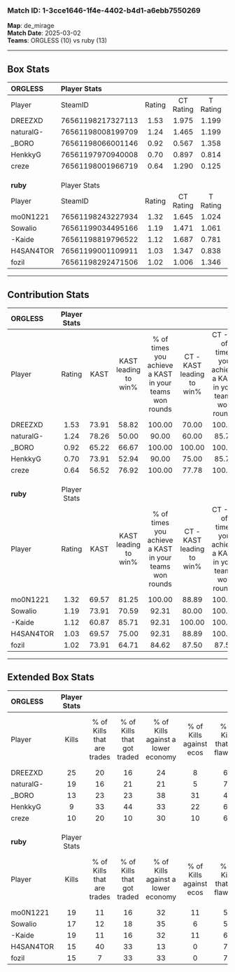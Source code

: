 ### Match ID: 1-3cce1646-1f4e-4402-b4d1-a6ebb7550269  
**Map**: de_mirage  
**Match Date**: 2025-03-02  
**Teams**: ORGLESS (10) vs ruby (13)  

---  

## Box Stats  

| **ORGLESS** | Player Stats      |        |           |          |       |       |       |         |        |      |     |
| :- | :- | :-: | :-: | :-: | :-: | :-: | :-: | :-: | :-: | :-: | :-: |
| Player      | SteamID           | Rating | CT Rating | T Rating | KAST  |  ADR  | Kills | Assists | Deaths | K/D  | HS% |
| DREEZXD     | 76561198217327113 |  1.53  |   1.975   |  1.199   | 73.91 | 105.1 |  25   |    1    |   15   | 1.67 | 64  |
| naturalG-   | 76561198008199709 |  1.24  |   1.465   |  1.199   | 78.26 | 83.1  |  19   |    6    |   17   | 1.12 | 42  |
| _BORO       | 76561198066001146 |  0.92  |   0.567   |  1.358   | 65.22 | 86.8  |  13   |    8    |   18   | 0.72 | 38  |
| HenkkyG     | 76561197970940008 |  0.70  |   0.897   |  0.814   | 73.91 | 48.7  |   9   |    4    |   18   | 0.50 | 55  |
| creze       | 76561198001966719 |  0.64  |   1.290   |  0.125   | 56.52 | 53.4  |  10   |    3    |   17   | 0.59 | 90  |
|             |                   |        |           |          |       |       |       |         |        |      |     |
|             |                   |        |           |          |       |       |       |         |        |      |     |
|             |                   |        |           |          |       |       |       |         |        |      |     |
| **ruby**    | Player Stats      |        |           |          |       |       |       |         |        |      |     |
| Player      | SteamID           | Rating | CT Rating | T Rating | KAST  |  ADR  | Kills | Assists | Deaths | K/D  | HS% |
| mo0N1221    | 76561198243227934 |  1.32  |   1.645   |  1.024   | 69.57 | 87.4  |  19   |    8    |   12   | 1.58 | 15  |
| Sowalio     | 76561199034495166 |  1.19  |   1.471   |  1.061   | 73.91 | 69.7  |  17   |    6    |   13   | 1.31 | 64  |
| -Kaide      | 76561198819796522 |  1.12  |   1.687   |  0.781   | 60.87 | 92.8  |  19   |    5    |   18   | 1.06 | 57  |
| H4SAN4TOR   | 76561199001109911 |  1.03  |   1.347   |  0.838   | 69.57 | 62.0  |  15   |    6    |   14   | 1.07 | 46  |
| fozil       | 76561198292471506 |  1.02  |   1.006   |  1.346   | 73.91 | 83.3  |  15   |    7    |   19   | 0.79 | 73  |
---  

## Contribution Stats  

| **ORGLESS** | Player Stats |       |                      |                                                        |                           |                                                             |                          |                                                            |
| :- | :-: | :-: | :-: | :-: | :-: | :-: | :-: | :-: |
| Player      |    Rating    | KAST  | KAST leading to win% | % of times you achieve a KAST in your teams won rounds | CT - KAST leading to win% | CT - % of times you achieve a KAST in your teams won rounds | T - KAST leading to win% | T - % of times you achieve a KAST in your teams won rounds |
| DREEZXD     |     1.53     | 73.91 |        58.82         |                         100.00                         |           70.00           |                           100.00                            |          42.86           |                           100.00                           |
| naturalG-   |     1.24     | 78.26 |        50.00         |                         90.00                          |           60.00           |                            85.71                            |          37.50           |                           100.00                           |
| _BORO       |     0.92     | 65.22 |        66.67         |                         100.00                         |          100.00           |                           100.00                            |          37.50           |                           100.00                           |
| HenkkyG     |     0.70     | 73.91 |        52.94         |                         90.00                          |           75.00           |                            85.71                            |          33.33           |                           100.00                           |
| creze       |     0.64     | 56.52 |        76.92         |                         100.00                         |           77.78           |                           100.00                            |          75.00           |                           100.00                           |
|             |              |       |                      |                                                        |                           |                                                             |                          |                                                            |
|             |              |       |                      |                                                        |                           |                                                             |                          |                                                            |
|             |              |       |                      |                                                        |                           |                                                             |                          |                                                            |
| **ruby**    | Player Stats |       |                      |                                                        |                           |                                                             |                          |                                                            |
| Player      |    Rating    | KAST  | KAST leading to win% | % of times you achieve a KAST in your teams won rounds | CT - KAST leading to win% | CT - % of times you achieve a KAST in your teams won rounds | T - KAST leading to win% | T - % of times you achieve a KAST in your teams won rounds |
| mo0N1221    |     1.32     | 69.57 |        81.25         |                         100.00                         |           88.89           |                           100.00                            |          71.43           |                           100.00                           |
| Sowalio     |     1.19     | 73.91 |        70.59         |                         92.31                          |           80.00           |                           100.00                            |          57.14           |                           80.00                            |
| -Kaide      |     1.12     | 60.87 |        85.71         |                         92.31                          |          100.00           |                           100.00                            |          66.67           |                           80.00                            |
| H4SAN4TOR   |     1.03     | 69.57 |        75.00         |                         92.31                          |           88.89           |                           100.00                            |          57.14           |                           80.00                            |
| fozil       |     1.02     | 73.91 |        64.71         |                         84.62                          |           87.50           |                            87.50                            |          44.44           |                           80.00                            |
---  

## Extended Box Stats  

| **ORGLESS** | Player Stats |                            |                            |                                    |                         |                              |                                 |        |                             |                                     |                          |                               |                            |
| :- | :-: | :-: | :-: | :-: | :-: | :-: | :-: | :-: | :-: | :-: | :-: | :-: | :-: |
| Player      |    Kills     | % of Kills that are trades | % of Kills that got traded | % of Kills against a lower economy | % of Kills against ecos | % of Kills that are flawless | % of Kills that are close duels | Deaths | % of Deaths that get traded | % of Deaths against a lower economy | % of Deaths against ecos | % of Deaths that are flawless | % of Deaths that are close |
| DREEZXD     |      25      |             20             |             16             |                 24                 |            8            |              64              |               12                |   15   |             20              |                 13                  |            7             |              53               |             0              |
| naturalG-   |      19      |             16             |             21             |                 21                 |            5            |              74              |                0                |   17   |             24              |                 24                  |            6             |              76               |             0              |
| _BORO       |      13      |             23             |             23             |                 38                 |           31            |              46              |                8                |   18   |              6              |                 11                  |            0             |              56               |             0              |
| HenkkyG     |      9       |             33             |             44             |                 33                 |           22            |              67              |               11                |   18   |             39              |                 17                  |            0             |              61               |             6              |
| creze       |      10      |             20             |             10             |                 30                 |           10            |              60              |               10                |   17   |             24              |                  6                  |            0             |              76               |             0              |
|             |              |                            |                            |                                    |                         |                              |                                 |        |                             |                                     |                          |                               |                            |
|             |              |                            |                            |                                    |                         |                              |                                 |        |                             |                                     |                          |                               |                            |
|             |              |                            |                            |                                    |                         |                              |                                 |        |                             |                                     |                          |                               |                            |
| **ruby**    | Player Stats |                            |                            |                                    |                         |                              |                                 |        |                             |                                     |                          |                               |                            |
| Player      |    Kills     | % of Kills that are trades | % of Kills that got traded | % of Kills against a lower economy | % of Kills against ecos | % of Kills that are flawless | % of Kills that are close duels | Deaths | % of Deaths that get traded | % of Deaths against a lower economy | % of Deaths against ecos | % of Deaths that are flawless | % of Deaths that are close |
| mo0N1221    |      19      |             11             |             16             |                 32                 |           11            |              58              |                0                |   12   |              0              |                 17                  |            8             |              67               |             8              |
| Sowalio     |      17      |             12             |             18             |                 35                 |            6            |              59              |                0                |   13   |             23              |                  0                  |            0             |              69               |             0              |
| -Kaide      |      19      |             11             |             16             |                 32                 |           11            |              63              |                5                |   18   |             22              |                 17                  |            0             |              56               |             17             |
| H4SAN4TOR   |      15      |             40             |             33             |                 13                 |            0            |              73              |                0                |   14   |             14              |                 21                  |            0             |              79               |             0              |
| fozil       |      15      |             7              |             33             |                 33                 |            0            |              73              |                0                |   19   |             37              |                 16                  |            5             |              53               |             11             |
